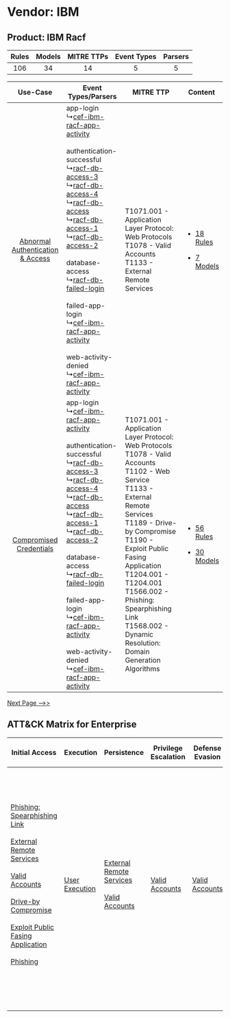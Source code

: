 Vendor: IBM
===========
Product: IBM Racf
-----------------
| Rules | Models | MITRE TTPs | Event Types | Parsers |
|:-----:|:------:|:----------:|:-----------:|:-------:|
|  106  |   34   |     14     |      5      |    5    |

|    Use-Case    | Event Types/Parsers    | MITRE TTP    | Content    |
|:----:| ---- | ---- | ---- |
| [Abnormal Authentication & Access](../../../UseCases/uc_abnormal_authentication_&_access.md) |  app-login<br> ↳[cef-ibm-racf-app-activity](Ps/pC_cefibmracfappactivity.md)<br><br> authentication-successful<br> ↳[racf-db-access-3](Ps/pC_racfdbaccess3.md)<br> ↳[racf-db-access-4](Ps/pC_racfdbaccess4.md)<br> ↳[racf-db-access](Ps/pC_racfdbaccess.md)<br> ↳[racf-db-access-1](Ps/pC_racfdbaccess1.md)<br> ↳[racf-db-access-2](Ps/pC_racfdbaccess2.md)<br><br> database-access<br> ↳[racf-db-failed-login](Ps/pC_racfdbfailedlogin.md)<br><br> failed-app-login<br> ↳[cef-ibm-racf-app-activity](Ps/pC_cefibmracfappactivity.md)<br><br> web-activity-denied<br> ↳[cef-ibm-racf-app-activity](Ps/pC_cefibmracfappactivity.md)<br> | T1071.001 - Application Layer Protocol: Web Protocols<br>T1078 - Valid Accounts<br>T1133 - External Remote Services<br>    | [<ul><li>18 Rules</li></ul><ul><li>7 Models</li></ul>](RM/r_m_ibm_ibm_racf_Abnormal_Authentication_&_Access.md) |
|          [Compromised Credentials](../../../UseCases/uc_compromised_credentials.md)          |  app-login<br> ↳[cef-ibm-racf-app-activity](Ps/pC_cefibmracfappactivity.md)<br><br> authentication-successful<br> ↳[racf-db-access-3](Ps/pC_racfdbaccess3.md)<br> ↳[racf-db-access-4](Ps/pC_racfdbaccess4.md)<br> ↳[racf-db-access](Ps/pC_racfdbaccess.md)<br> ↳[racf-db-access-1](Ps/pC_racfdbaccess1.md)<br> ↳[racf-db-access-2](Ps/pC_racfdbaccess2.md)<br><br> database-access<br> ↳[racf-db-failed-login](Ps/pC_racfdbfailedlogin.md)<br><br> failed-app-login<br> ↳[cef-ibm-racf-app-activity](Ps/pC_cefibmracfappactivity.md)<br><br> web-activity-denied<br> ↳[cef-ibm-racf-app-activity](Ps/pC_cefibmracfappactivity.md)<br> | T1071.001 - Application Layer Protocol: Web Protocols<br>T1078 - Valid Accounts<br>T1102 - Web Service<br>T1133 - External Remote Services<br>T1189 - Drive-by Compromise<br>T1190 - Exploit Public Fasing Application<br>T1204.001 - T1204.001<br>T1566.002 - Phishing: Spearphishing Link<br>T1568.002 - Dynamic Resolution: Domain Generation Algorithms<br> | [<ul><li>56 Rules</li></ul><ul><li>30 Models</li></ul>](RM/r_m_ibm_ibm_racf_Compromised_Credentials.md)         |
[Next Page -->>](2_ds_ibm_ibm_racf.md)

ATT&CK Matrix for Enterprise
----------------------------
| Initial Access                                                                                                                                                                                                                                                                                                                                                                                                                                                   | Execution                                                           | Persistence                                                                                                                                      | Privilege Escalation                                                | Defense Evasion                                                     | Credential Access | Discovery | Lateral Movement                                                            | Collection | Command and Control                                                                                                                                                                                                                                                                                                                                                                                                                                                                                                                                                        | Exfiltration                                                                                                                                                                                            | Impact                                                                  |
| ---------------------------------------------------------------------------------------------------------------------------------------------------------------------------------------------------------------------------------------------------------------------------------------------------------------------------------------------------------------------------------------------------------------------------------------------------------------- | ------------------------------------------------------------------- | ------------------------------------------------------------------------------------------------------------------------------------------------ | ------------------------------------------------------------------- | ------------------------------------------------------------------- | ----------------- | --------- | --------------------------------------------------------------------------- | ---------- | -------------------------------------------------------------------------------------------------------------------------------------------------------------------------------------------------------------------------------------------------------------------------------------------------------------------------------------------------------------------------------------------------------------------------------------------------------------------------------------------------------------------------------------------------------------------------- | ------------------------------------------------------------------------------------------------------------------------------------------------------------------------------------------------------- | ----------------------------------------------------------------------- |
| [Phishing: Spearphishing Link](https://attack.mitre.org/techniques/T1566/002)<br><br>[External Remote Services](https://attack.mitre.org/techniques/T1133)<br><br>[Valid Accounts](https://attack.mitre.org/techniques/T1078)<br><br>[Drive-by Compromise](https://attack.mitre.org/techniques/T1189)<br><br>[Exploit Public Fasing Application](https://attack.mitre.org/techniques/T1190)<br><br>[Phishing](https://attack.mitre.org/techniques/T1566)<br><br> | [User Execution](https://attack.mitre.org/techniques/T1204)<br><br> | [External Remote Services](https://attack.mitre.org/techniques/T1133)<br><br>[Valid Accounts](https://attack.mitre.org/techniques/T1078)<br><br> | [Valid Accounts](https://attack.mitre.org/techniques/T1078)<br><br> | [Valid Accounts](https://attack.mitre.org/techniques/T1078)<br><br> |                   |           | [Internal Spearphishing](https://attack.mitre.org/techniques/T1534)<br><br> |            | [Web Service](https://attack.mitre.org/techniques/T1102)<br><br>[Application Layer Protocol: Web Protocols](https://attack.mitre.org/techniques/T1071/001)<br><br>[Dynamic Resolution](https://attack.mitre.org/techniques/T1568)<br><br>[Dynamic Resolution: Domain Generation Algorithms](https://attack.mitre.org/techniques/T1568/002)<br><br>[Proxy: Multi-hop Proxy](https://attack.mitre.org/techniques/T1090/003)<br><br>[Application Layer Protocol](https://attack.mitre.org/techniques/T1071)<br><br>[Proxy](https://attack.mitre.org/techniques/T1090)<br><br> | [Exfiltration Over Web Service: Exfiltration to Cloud Storage](https://attack.mitre.org/techniques/T1567/002)<br><br>[Exfiltration Over Web Service](https://attack.mitre.org/techniques/T1567)<br><br> | [Resource Hijacking](https://attack.mitre.org/techniques/T1496)<br><br> |